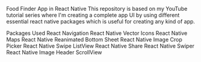 Food Finder App in React Native
This repository is based on my YouTube tutorial series where I'm creating a complete app UI by using different essential react native packages which is useful for creating any kind of app.

Packages Used
React Navigation
React Native Vector Icons
React Native Maps
React Native Reanimated Bottom Sheet
React Native Image Crop Picker
React Native Swipe ListView
React Native Share
React Native Swiper
React Native Image Header ScrollView
